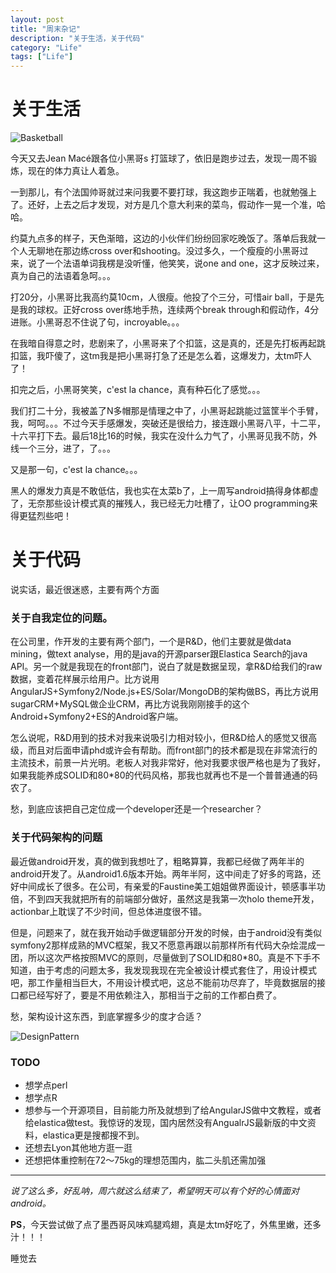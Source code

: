 ```yaml
---
layout: post
title: "周末杂记"
description: "关于生活，关于代码"
category: "Life"
tags: ["Life"]
---
```


# 关于生活

![Basketball](http://www.funatwork.co.uk/Images/Activities%20Images/Street%20Basketball%202.gif)

今天又去Jean Macé跟各位小黑哥s 打篮球了，依旧是跑步过去，发现一周不锻炼，现在的体力真让人着急。

一到那儿，有个法国帅哥就过来问我要不要打球，我这跑步正喘着，也就勉强上了。还好，上去之后才发现，对方是几个意大利来的菜鸟，假动作一晃一个准，哈哈。

约莫九点多的样子，天色渐暗，这边的小伙伴们纷纷回家吃晚饭了。落单后我就一个人无聊地在那边练cross over和shooting。没过多久，一个瘦瘦的小黑哥过来，说了一个法语单词我楞是没听懂，他笑笑，说one and one，这才反映过来，真为自己的法语着急呵。。。

打20分，小黑哥比我高约莫10cm，人很瘦。他投了个三分，可惜air ball，于是先是我的球权。正好cross over练地手热，连续两个break through和假动作，4分进账。小黑哥忍不住说了句，incroyable。。。

在我暗自得意之时，悲剧来了，小黑哥来了个扣篮，这是真的，还是先打板再起跳扣篮，我吓傻了，这tm我是把小黑哥打急了还是怎么着，这爆发力，太tm吓人了！

扣完之后，小黑哥笑笑，c'est la chance，真有种石化了感觉。。。

我们打二十分，我被盖了N多帽那是情理之中了，小黑哥起跳能过篮筐半个手臂，我，呵呵。。。不过今天手感爆发，突破还是很给力，接连跟小黑哥八平，十二平，十六平打下去。最后18比16的时候，我实在没什么力气了，小黑哥见我不防，外线一个三分，进了，了。。。

又是那一句，c'est la chance。。。

黑人的爆发力真是不敢低估，我也实在太菜b了，上一周写android搞得身体都虚了，无奈那些设计模式真的摧残人，我已经无力吐槽了，让OO programming来得更猛烈些吧！

# 关于代码

说实话，最近很迷惑，主要有两个方面

### 关于自我定位的问题。

在公司里，作开发的主要有两个部门，一个是R&D，他们主要就是做data mining，做text analyse，用的是java的开源parser跟Elastica Search的java API。另一个就是我现在的front部门，说白了就是数据呈现，拿R&D给我们的raw数据，变着花样展示给用户。比方说用AngularJS+Symfony2/Node.js+ES/Solar/MongoDB的架构做BS，再比方说用sugarCRM+MySQL做企业CRM，再比方说我刚刚接手的这个Android+Symfony2+ES的Android客户端。

怎么说呢，R&D用到的技术对我来说吸引力相对较小，但R&D给人的感觉又很高级，而且对后面申请phd或许会有帮助。而front部门的技术都是现在非常流行的主流技术，前景一片光明。老板人对我非常好，他对我要求很严格也是为了我好，如果我能养成SOLID和80\*80的代码风格，那我也就再也不是一个普普通通的码农了。

愁，到底应该把自己定位成一个developer还是一个researcher？

### 关于代码架构的问题

最近做android开发，真的做到我想吐了，粗略算算，我都已经做了两年半的android开发了。从android1.6版本开始。两年半阿，这中间走了好多的弯路，还好中间成长了很多。在公司，有亲爱的Faustine美工姐姐做界面设计，顿感事半功倍，不到四天我就把所有的前端部分做好，虽然这是我第一次holo theme开发，actionbar上耽误了不少时间，但总体进度很不错。

但是，问题来了，就在我开始动手做逻辑部分开发的时候，由于android没有类似symfony2那样成熟的MVC框架，我又不愿意再跟以前那样所有代码大杂烩混成一团，所以这次严格按照MVC的原则，尽量做到了SOLID和80\*80。真是不下手不知道，由于考虑的问题太多，我发现我现在完全被设计模式套住了，用设计模式吧，那工作量相当巨大，不用设计模式吧，这总不能前功尽弃了，毕竟数据层的接口都已经写好了，要是不用依赖注入，那相当于之前的工作都白费了。

愁，架构设计这东西，到底掌握多少的度才合适？

![DesignPattern](http://vis.berkeley.edu/papers/infovis_design_patterns/pattern_map.gif)

### TODO

- 想学点perl
- 想学点R
- 想参与一个开源项目，目前能力所及就想到了给AngularJS做中文教程，或者给elastica做test。我惊讶的发现，国内居然没有AngualrJS最新版的中文资料，elastica更是搜都搜不到。
- 还想去Lyon其他地方逛一逛
- 还想把体重控制在72～75kg的理想范围内，肱二头肌还需加强

* * *

*说了这么多，好乱呐，周六就这么结束了，希望明天可以有个好的心情面对android。*

**PS**，今天尝试做了点了墨西哥风味鸡腿鸡翅，真是太tm好吃了，外焦里嫩，还多汁！！！

睡觉去
